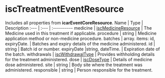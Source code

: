 # iscTreatmentEventResource
Includes all properties from **icarEventCoreResource**.
Name | Type | Description
:--- | :--- | :----------
medicine | [iscMedicineResource](https://github.com/integritysystemscompany/animal_schema/blob/master/types/iscMedicineReferenceType.json) | The Medicine used in this treatment if applicable.
procedure | string | Medicine application method or non-medicine procedure.
batches | array. items: id, expiryDate. | Batches and expiry details of the medicine administered.
id | string | Batch id or number.
expiryDate |string, dateTime. | Expiration date of the batch.
withdrawals | [iscWithdrawalType](https://github.com/integritysystemscompany/animal_schema/blob/master/types/iscWithdrawalType.json) | Provides withholding details for the treatment administered. 
dose | [iscDoseType](https://github.com/integritysystemscompany/animal_schema/blob/master/types/iscDoseType.json) | Details of medicine dose administered.
site | string |  Body site where the treatment was administered.
responsible | string | Person responsible for the treatment.
